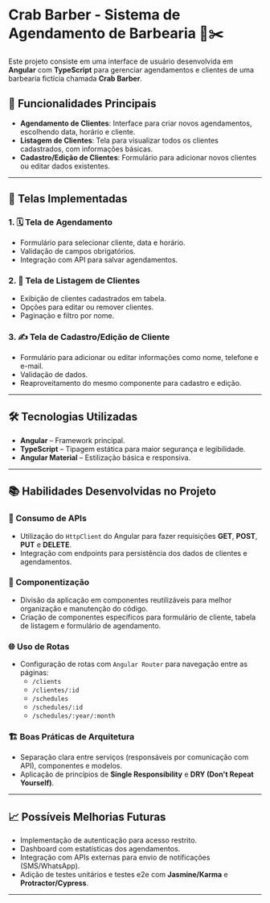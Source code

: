 # Crab Barber - Sistema de Agendamento de Barbearia 🦀✂️

Este projeto consiste em uma interface de usuário desenvolvida em **Angular** com **TypeScript** para gerenciar agendamentos e clientes de uma barbearia fictícia chamada **Crab Barber**.

## 🚀 Funcionalidades Principais

- **Agendamento de Clientes**: Interface para criar novos agendamentos, escolhendo data, horário e cliente.
- **Listagem de Clientes**: Tela para visualizar todos os clientes cadastrados, com informações básicas.
- **Cadastro/Edição de Clientes**: Formulário para adicionar novos clientes ou editar dados existentes.

---

## 📱 Telas Implementadas

### 1. 🗓️ Tela de Agendamento
- Formulário para selecionar cliente, data e horário.
- Validação de campos obrigatórios.
- Integração com API para salvar agendamentos.
  
### 2. 👥 Tela de Listagem de Clientes
- Exibição de clientes cadastrados em tabela.
- Opções para editar ou remover clientes.
- Paginação e filtro por nome.

### 3. ✍️ Tela de Cadastro/Edição de Cliente
- Formulário para adicionar ou editar informações como nome, telefone e e-mail.
- Validação de dados.
- Reaproveitamento do mesmo componente para cadastro e edição.

---

## 🛠️ Tecnologias Utilizadas

- **Angular** – Framework principal.
- **TypeScript** – Tipagem estática para maior segurança e legibilidade.
- **Angular Material** – Estilização básica e responsiva.

---

## 📚 Habilidades Desenvolvidas no Projeto

### 🔗 Consumo de APIs
- Utilização do `HttpClient` do Angular para fazer requisições **GET**, **POST**, **PUT** e **DELETE**.
- Integração com endpoints para persistência dos dados de clientes e agendamentos.

### 🧩 Componentização
- Divisão da aplicação em componentes reutilizáveis para melhor organização e manutenção do código.
- Criação de componentes específicos para formulário de cliente, tabela de listagem e formulário de agendamento.

### 🌐 Uso de Rotas
- Configuração de rotas com `Angular Router` para navegação entre as páginas:
  - `/clients`
  - `/clientes/:id`
  - `/schedules`
  - `/schedules/:id`
  - `/schedules/:year/:month`

### 🏗️ Boas Práticas de Arquitetura
- Separação clara entre serviços (responsáveis por comunicação com API), componentes e modelos.
- Aplicação de princípios de **Single Responsibility** e **DRY (Don't Repeat Yourself)**.

---

## 📈 Possíveis Melhorias Futuras

- Implementação de autenticação para acesso restrito.
- Dashboard com estatísticas dos agendamentos.
- Integração com APIs externas para envio de notificações (SMS/WhatsApp).
- Adição de testes unitários e testes e2e com **Jasmine/Karma** e **Protractor/Cypress**.

---



